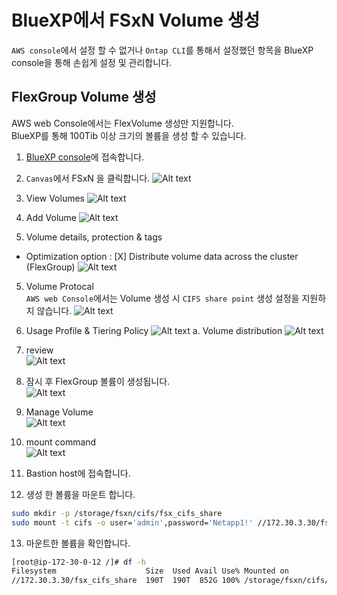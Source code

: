 # BlueXP에서 FSxN Volume 생성
```AWS console```에서 설정 할 수 없거나 ```Ontap CLI```를 통해서 설정했던 항목을 BlueXP console을 통해 손쉽게 설정 및 관리합니다.

## FlexGroup Volume 생성
AWS web Console에서는 FlexVolume 생성만 지원합니다.</br>
BlueXP를 통해 100Tib 이상 크기의 볼륨을 생성 할 수 있습니다.

1. [BlueXP console](https://cloudmamager.netapp.com)에 접속합니다.
2. ```Canvas```에서 FSxN 을 클릭합니다.
![Alt text](image.png)
2. View Volumes
![Alt text](image-1.png)
3. Add Volume
![Alt text](image-2.png)

4. Volume details, protection & tags
- Optimization option : [X] Distribute volume data across the cluster (FlexGroup)
![Alt text](image-3.png)

5. Volume Protocal</br>
```AWS web Console```에서는 Volume 생성 시 ```CIFS share point``` 생성 설정을 지원하지 않습니다.
![Alt text](image-4.png)

6. Usage Profile & Tiering Policy
![Alt text](image-5.png)
    a. Volume distribution
    ![Alt text](image-6.png)

7. review</br>
![Alt text](image-7.png)

8. 잠시 후 FlexGroup 볼륨이 생성됩니다.</br>
![Alt text](image-8.png)

9. Manage Volume</br>
![Alt text](image-9.png)

10. mount command</br>
![Alt text](image-10.png)

11. Bastion host에 접속합니다.
12. 생성 한 볼륨을 마운트 합니다.

```bash
sudo mkdir -p /storage/fsxn/cifs/fsx_cifs_share
sudo mount -t cifs -o user='admin',password='Netapp1!' //172.30.3.30/fsx_cifs_share /storage/fsxn/cifs/fsx_cifs_share
```
13. 마운트한 볼륨을 확인합니다.
```bash
[root@ip-172-30-0-12 /]# df -h
Filesystem                    Size  Used Avail Use% Mounted on
//172.30.3.30/fsx_cifs_share  190T  190T  852G 100% /storage/fsxn/cifs/fsx_cifs_share
```